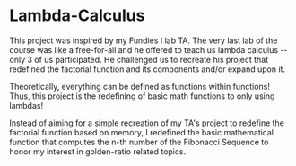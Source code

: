 # Lambda-Calculus

This project was inspired by my Fundies I lab TA. The very last lab of the course was like a free-for-all and he offered to teach us lambda calculus -- only 3 of us participated.
He challenged us to recreate his project that redefined the factorial function and its components and/or expand upon it.

Theoretically, everything can be defined as functions within functions! Thus, this project is the redefining of basic math functions to only using lambdas!

Instead of aiming for a simple recreation of my TA's project to redefine the factorial function based on memory,
I redefined the basic mathematical function that computes the n-th number of the Fibonacci Sequence to honor my interest in golden-ratio related topics.
